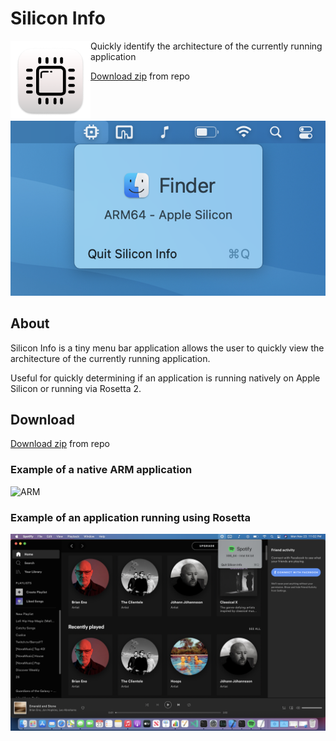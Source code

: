 # Silicon Info
<img style="float: left;" src="images/icon-128.png">

Quickly identify the architecture of the currently running application

[Download zip](Silicon&#32;Info.zip) from repo
![ARM](images/window.png)

## About
Silicon Info is a tiny menu bar application allows the user to quickly view the architecture of the currently running application.

Useful for quickly determining if an application is running natively on Apple Silicon or running via Rosetta 2.


## Download
[Download zip](Silicon&#32;Info.zip) from repo


### Example of a native ARM application
![ARM](images/arm-example.png)

### Example of an application running using Rosetta
![x86](images/x86-example.png)

